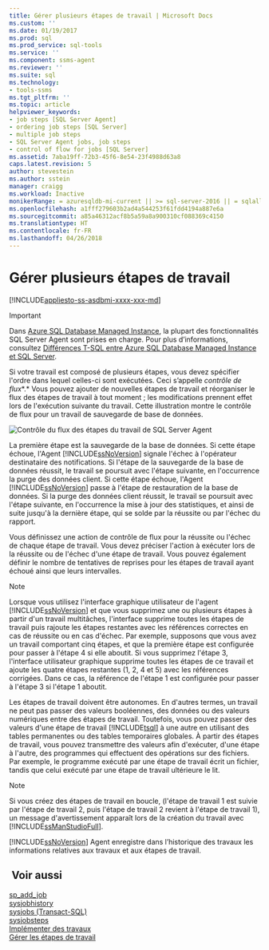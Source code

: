 ```yaml
---
title: Gérer plusieurs étapes de travail | Microsoft Docs
ms.custom: ''
ms.date: 01/19/2017
ms.prod: sql
ms.prod_service: sql-tools
ms.service: ''
ms.component: ssms-agent
ms.reviewer: ''
ms.suite: sql
ms.technology:
- tools-ssms
ms.tgt_pltfrm: ''
ms.topic: article
helpviewer_keywords:
- job steps [SQL Server Agent]
- ordering job steps [SQL Server]
- multiple job steps
- SQL Server Agent jobs, job steps
- control of flow for jobs [SQL Server]
ms.assetid: 7aba19ff-72b3-45f6-8e54-23f4988d63a8
caps.latest.revision: 5
author: stevestein
ms.author: sstein
manager: craigg
ms.workload: Inactive
monikerRange: = azuresqldb-mi-current || >= sql-server-2016 || = sqlallproducts-allversions
ms.openlocfilehash: a1fff279603b2ad4a544253f61fdd4194a887e6a
ms.sourcegitcommit: a85a46312acf8b5a59a8a900310cf088369c4150
ms.translationtype: HT
ms.contentlocale: fr-FR
ms.lasthandoff: 04/26/2018
---
```

# <a name="handle-multiple-job-steps"></a>Gérer plusieurs étapes de travail
[!INCLUDE[appliesto-ss-asdbmi-xxxx-xxx-md](../../includes/appliesto-ss-asdbmi-xxxx-xxx-md.md)]

> [!IMPORTANT]  
> Dans [Azure SQL Database Managed Instance](https://docs.microsoft.com/azure/sql-database/sql-database-managed-instance), la plupart des fonctionnalités SQL Server Agent sont prises en charge. Pour plus d’informations, consultez [Différences T-SQL entre Azure SQL Database Managed Instance et SQL Server](https://docs.microsoft.com/azure/sql-database/sql-database-managed-instance-transact-sql-information#sql-server-agent).

Si votre travail est composé de plusieurs étapes, vous devez spécifier l'ordre dans lequel celles-ci sont exécutées. Ceci s’appelle *contrôle de flux**.* Vous pouvez ajouter de nouvelles étapes de travail et réorganiser le flux des étapes de travail à tout moment ; les modifications prennent effet lors de l'exécution suivante du travail. Cette illustration montre le contrôle de flux pour un travail de sauvegarde de base de données.  
  
![Contrôle du flux des étapes du travail de SQL Server Agent](../../ssms/agent/media/dbflow01.gif "Contrôle du flux des étapes du travail de SQL Server Agent")  
  
La première étape est la sauvegarde de la base de données. Si cette étape échoue, l'Agent [!INCLUDE[ssNoVersion](../../includes/ssnoversion_md.md)] signale l'échec à l'opérateur destinataire des notifications. Si l'étape de la sauvegarde de la base de données réussit, le travail se poursuit avec l'étape suivante, en l'occurrence la purge des données client. Si cette étape échoue, l'Agent [!INCLUDE[ssNoVersion](../../includes/ssnoversion_md.md)] passe à l'étape de restauration de la base de données. Si la purge des données client réussit, le travail se poursuit avec l'étape suivante, en l'occurrence la mise à jour des statistiques, et ainsi de suite jusqu'à la dernière étape, qui se solde par la réussite ou par l'échec du rapport.  
  
Vous définissez une action de contrôle de flux pour la réussite ou l'échec de chaque étape de travail. Vous devez préciser l'action à exécuter lors de la réussite ou de l'échec d'une étape de travail. Vous pouvez également définir le nombre de tentatives de reprises pour les étapes de travail ayant échoué ainsi que leurs intervalles.  
  
> [!NOTE]  
> Lorsque vous utilisez l'interface graphique utilisateur de l'agent [!INCLUDE[ssNoVersion](../../includes/ssnoversion_md.md)] et que vous supprimez une ou plusieurs étapes à partir d'un travail multitâches, l'interface supprime toutes les étapes de travail puis rajoute les étapes restantes avec les références correctes en cas de réussite ou en cas d'échec. Par exemple, supposons que vous avez un travail comportant cinq étapes, et que la première étape est configurée pour passer à l'étape 4 si elle aboutit. Si vous supprimez l'étape 3, l'interface utilisateur graphique supprime toutes les étapes de ce travail et ajoute les quatre étapes restantes (1, 2, 4 et 5) avec les références corrigées. Dans ce cas, la référence de l'étape 1 est configurée pour passer à l'étape 3 si l'étape 1 aboutit.  
  
Les étapes de travail doivent être autonomes. En d'autres termes, un travail ne peut pas passer des valeurs booléennes, des données ou des valeurs numériques entre des étapes de travail. Toutefois, vous pouvez passer des valeurs d'une étape de travail [!INCLUDE[tsql](../../includes/tsql_md.md)] à une autre en utilisant des tables permanentes ou des tables temporaires globales. À partir des étapes de travail, vous pouvez transmettre des valeurs afin d'exécuter, d'une étape à l'autre, des programmes qui effectuent des opérations sur des fichiers. Par exemple, le programme exécuté par une étape de travail écrit un fichier, tandis que celui exécuté par une étape de travail ultérieure le lit.  
  
> [!NOTE]  
> Si vous créez des étapes de travail en boucle, (l'étape de travail 1 est suivie par l'étape de travail 2, puis l'étape de travail 2 revient à l'étape de travail 1), un message d'avertissement apparaît lors de la création du travail avec [!INCLUDE[ssManStudioFull](../../includes/ssmanstudiofull_md.md)].  
  
[!INCLUDE[ssNoVersion](../../includes/ssnoversion_md.md)] Agent enregistre dans l’historique des travaux les informations relatives aux travaux et aux étapes de travail.  
  
## <a name="see-also"></a> Voir aussi  
[sp_add_job](http://msdn.microsoft.com/en-us/6ca8fe2c-7b1c-4b59-b4c7-e3b7485df274)  
[sysjobhistory](http://msdn.microsoft.com/en-us/1b1fcdbb-2af2-45e6-bf3f-e8279432ce13)  
[sysjobs (Transact-SQL)](http://msdn.microsoft.com/en-us/e244a6a5-54c2-47a6-8039-dd1852b0ae59)  
[sysjobsteps](http://msdn.microsoft.com/en-us/978b8205-535b-461c-91f3-af9b08eca467)  
[Implémenter des travaux](../../ssms/agent/implement-jobs.md)  
[Gérer les étapes de travail](../../ssms/agent/manage-job-steps.md)  
  
